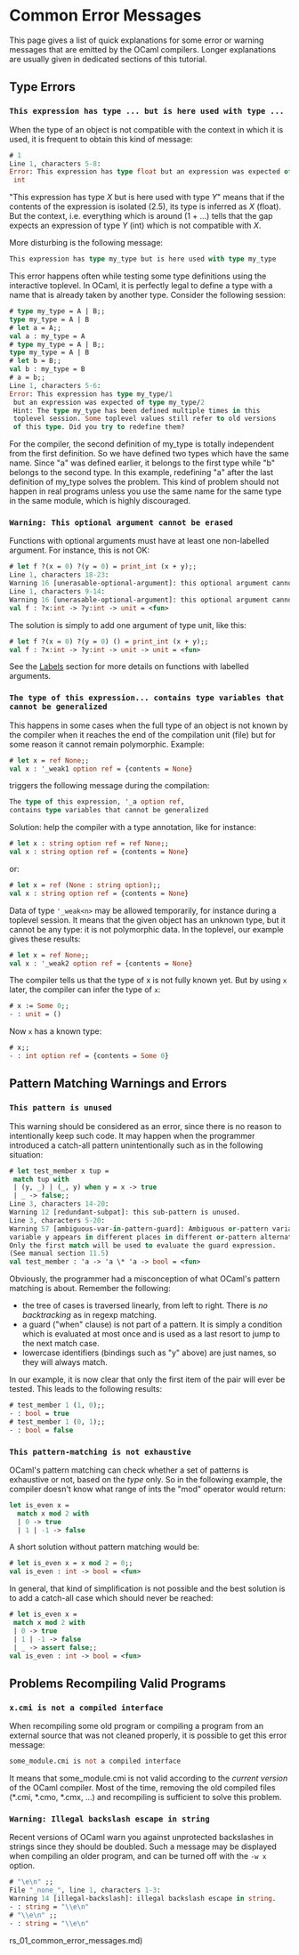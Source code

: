 
# Common Error Messages


This page gives a list of quick explanations for some error or warning
messages that are emitted by the OCaml compilers. Longer explanations
are usually given in dedicated sections of this tutorial.


## Type Errors


### `This expression has type ... but is here used with type ...`


When the type of an object is not compatible with the context in which
it is used, it is frequent to obtain this kind of message:



```ml
# 1
Line 1, characters 5-8:
Error: This expression has type float but an expression was expected of type
 int

```
"This expression has type *X* but is here used with type *Y*" means that
if the contents of the expression is isolated (2.5), its type is
inferred as *X* (float). But the context, i.e. everything which is
around (1 + ...) tells that the gap expects an expression of type *Y*
(int) which is not compatible with *X*.


More disturbing is the following message:



```ml
This expression has type my_type but is here used with type my_type

```

This error happens often while testing some type definitions using the
interactive toplevel. In OCaml, it is perfectly legal
to define a type with a name
that is already taken by another type. Consider the following session:



```ml
# type my_type = A | B;;
type my_type = A | B
# let a = A;;
val a : my_type = A
# type my_type = A | B;;
type my_type = A | B
# let b = B;;
val b : my_type = B
# a = b;;
Line 1, characters 5-6:
Error: This expression has type my_type/1
 but an expression was expected of type my_type/2
 Hint: The type my_type has been defined multiple times in this
 toplevel session. Some toplevel values still refer to old versions
 of this type. Did you try to redefine them?

```
For the compiler, the second definition of my_type is totally
independent from the first definition. So we have defined two types
which have the same name. Since "a" was defined earlier, it belongs to
the first type while "b" belongs to the second type. In this example,
redefining "a" after the last definition of my_type solves the problem.
This kind of problem should not happen in real programs unless you use
the same name for the same type in the same module, which is highly
discouraged.


### `Warning: This optional argument cannot be erased`


Functions with optional arguments must have at least one non-labelled
argument. For instance, this is not OK:



```ml
# let f ?(x = 0) ?(y = 0) = print_int (x + y);;
Line 1, characters 18-23:
Warning 16 [unerasable-optional-argument]: this optional argument cannot be erased.
Line 1, characters 9-14:
Warning 16 [unerasable-optional-argument]: this optional argument cannot be erased.
val f : ?x:int -> ?y:int -> unit = <fun>

```
The solution is simply to add one argument of type unit, like this:



```ml
# let f ?(x = 0) ?(y = 0) () = print_int (x + y);;
val f : ?x:int -> ?y:int -> unit -> unit = <fun>

```
See the [Labels](/docs/labels) section for more details on
functions with labelled arguments.


### `The type of this expression... contains type variables that cannot be generalized`


This happens in some cases when the full type of an object is not known
by the compiler when it reaches the end of the compilation unit (file)
but for some reason it cannot remain polymorphic. Example:



```ml
# let x = ref None;;
val x : '_weak1 option ref = {contents = None}

```
triggers the following message during the compilation:



```ml
The type of this expression, '_a option ref,
contains type variables that cannot be generalized

```

Solution: help the compiler with a type annotation, like for instance:



```ml
# let x : string option ref = ref None;;
val x : string option ref = {contents = None}

```
or:



```ml
# let x = ref (None : string option);;
val x : string option ref = {contents = None}

```
Data of type `'_weak<n>` may be allowed temporarily, for instance during a
toplevel session. It means that the given object has an unknown type,
but it cannot be any type: it is not polymorphic data. In the toplevel,
our example gives these results:



```ml
# let x = ref None;;
val x : '_weak2 option ref = {contents = None}

```
The compiler tells us that the type of x is not fully known yet. But by
using `x` later, the compiler can infer the type of `x`:



```ml
# x := Some 0;;
- : unit = ()

```
Now `x` has a known type:



```ml
# x;;
- : int option ref = {contents = Some 0}

```
## Pattern Matching Warnings and Errors


### `This pattern is unused`


This warning should be considered as an error, since there is no reason
to intentionally keep such code. It may happen when the programmer
introduced a catch-all pattern unintentionally such as in the following
situation:



```ml
# let test_member x tup =
 match tup with
 | (y, _) | (_, y) when y = x -> true
 | _ -> false;;
Line 3, characters 14-20:
Warning 12 [redundant-subpat]: this sub-pattern is unused.
Line 3, characters 5-20:
Warning 57 [ambiguous-var-in-pattern-guard]: Ambiguous or-pattern variables under guard;
variable y appears in different places in different or-pattern alternatives.
Only the first match will be used to evaluate the guard expression.
(See manual section 11.5)
val test_member : 'a -> 'a \* 'a -> bool = <fun>

```
Obviously, the programmer had a misconception of what OCaml's pattern
matching is about. Remember the following:


* the tree of cases is traversed linearly, from left to right. There
is *no backtracking* as in regexp matching.
* a guard ("when" clause) is not part of a pattern. It is simply a
condition which is evaluated at most once and is used as a last
resort to jump to the next match case.
* lowercase identifiers (bindings such as "y" above) are just names,
so they will always match.


In our example, it is now clear that only the first item of the pair
will ever be tested. This leads to the following results:



```ml
# test_member 1 (1, 0);;
- : bool = true
# test_member 1 (0, 1);;
- : bool = false

```
### `This pattern-matching is not exhaustive`


OCaml's pattern matching can check whether a set of patterns is
exhaustive or not, based on the *type* only. So in the following
example, the compiler doesn't know what range of ints the "mod" operator
would return:



```ml
let is_even x =
  match x mod 2 with
  | 0 -> true
  | 1 | -1 -> false

```

A short solution without pattern matching would be:



```ml
# let is_even x = x mod 2 = 0;;
val is_even : int -> bool = <fun>

```
In general, that kind of simplification is not possible and the best
solution is to add a catch-all case which should never be reached:



```ml
# let is_even x =
 match x mod 2 with
 | 0 -> true
 | 1 | -1 -> false
 | _ -> assert false;;
val is_even : int -> bool = <fun>

```
## Problems Recompiling Valid Programs


### `x.cmi is not a compiled interface`


When recompiling some old program or compiling a program from an
external source that was not cleaned properly, it is possible to get
this error message:



```ml
some_module.cmi is not a compiled interface

```

It means that some_module.cmi is not valid according to the *current
version* of the OCaml compiler. Most of the time, removing the old
compiled files (\*.cmi, \*.cmo, \*.cmx, ...) and recompiling is
sufficient to solve this problem.


### `Warning: Illegal backslash escape in string`


Recent versions of OCaml warn you against unprotected backslashes in
strings since they should be doubled. Such a message may be displayed
when compiling an older program, and can be turned off with the `-w x`
option.



```ml
# "\e\n" ;;
File "_none_", line 1, characters 1-3:
Warning 14 [illegal-backslash]: illegal backslash escape in string.
- : string = "\\e\n"
# "\\e\n" ;;
- : string = "\\e\n"

```






rs_01_common_error_messages.md)






